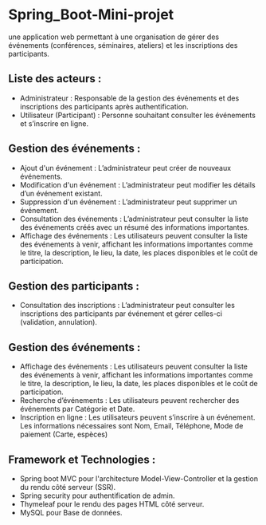 # Spring_Boot-Mini-projet
une application web permettant à une organisation de gérer des événements (conférences, séminaires, ateliers) et les inscriptions des participants.

## Liste des acteurs :

- Administrateur : Responsable de la gestion des événements et des inscriptions des participants après authentification. 
- Utilisateur (Participant) : Personne souhaitant consulter les événements et s’inscrire en ligne. 

## Gestion des événements : 

- Ajout d'un événement : L’administrateur peut créer de nouveaux événements.
- Modification d'un événement : L’administrateur peut modifier les détails d’un événement existant.
- Suppression d'un événement : L’administrateur peut supprimer un événement. 
- Consultation des événements : L’administrateur peut consulter la liste des événements créés avec un résumé des informations importantes.
- Affichage des événements : Les utilisateurs peuvent consulter la liste des événements à venir, affichant les informations importantes comme le titre, la description, le lieu, la date, les places disponibles et le coût de participation. 

## Gestion des participants : 
- Consultation des inscriptions : L’administrateur peut consulter les inscriptions des participants par événement et gérer celles-ci (validation, annulation).

## Gestion des événements : 
- Affichage des événements : Les utilisateurs peuvent consulter la liste des événements à venir, affichant les informations importantes comme le titre, la description, le lieu, la date, les places disponibles et le coût de participation. 
- Recherche d’événements : Les utilisateurs peuvent rechercher des événements par Catégorie et Date. 
- Inscription en ligne : Les utilisateurs peuvent s’inscrire à un événement. Les informations nécessaires sont Nom, Email, Téléphone, Mode de paiement (Carte, espèces)

## Framework et Technologies : 

- Spring boot MVC pour l'architecture Model-View-Controller et la gestion du rendu côté serveur (SSR). 
- Spring security pour authentification de admin.
- Thymeleaf  pour le rendu des pages HTML côté serveur. 
- MySQL pour Base de données.  

